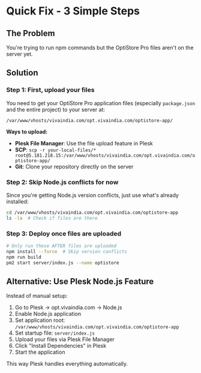 # Quick Fix - 3 Simple Steps

## The Problem
You're trying to run npm commands but the OptiStore Pro files aren't on the server yet.

## Solution

### Step 1: First, upload your files
You need to get your OptiStore Pro application files (especially `package.json` and the entire project) to your server at:
```
/var/www/vhosts/vivaindia.com/opt.vivaindia.com/optistore-app/
```

**Ways to upload:**
- **Plesk File Manager**: Use the file upload feature in Plesk
- **SCP**: `scp -r your-local-files/* root@5.181.218.15:/var/www/vhosts/vivaindia.com/opt.vivaindia.com/optistore-app/`
- **Git**: Clone your repository directly on the server

### Step 2: Skip Node.js conflicts for now
Since you're getting Node.js version conflicts, just use what's already installed:
```bash
cd /var/www/vhosts/vivaindia.com/opt.vivaindia.com/optistore-app
ls -la  # Check if files are there
```

### Step 3: Deploy once files are uploaded
```bash
# Only run these AFTER files are uploaded
npm install --force  # Skip version conflicts
npm run build
pm2 start server/index.js --name optistore
```

## Alternative: Use Plesk Node.js Feature
Instead of manual setup:
1. Go to Plesk → opt.vivaindia.com → Node.js
2. Enable Node.js application
3. Set application root: `/var/www/vhosts/vivaindia.com/opt.vivaindia.com/optistore-app`
4. Set startup file: `server/index.js`
5. Upload your files via Plesk File Manager
6. Click "Install Dependencies" in Plesk
7. Start the application

This way Plesk handles everything automatically.